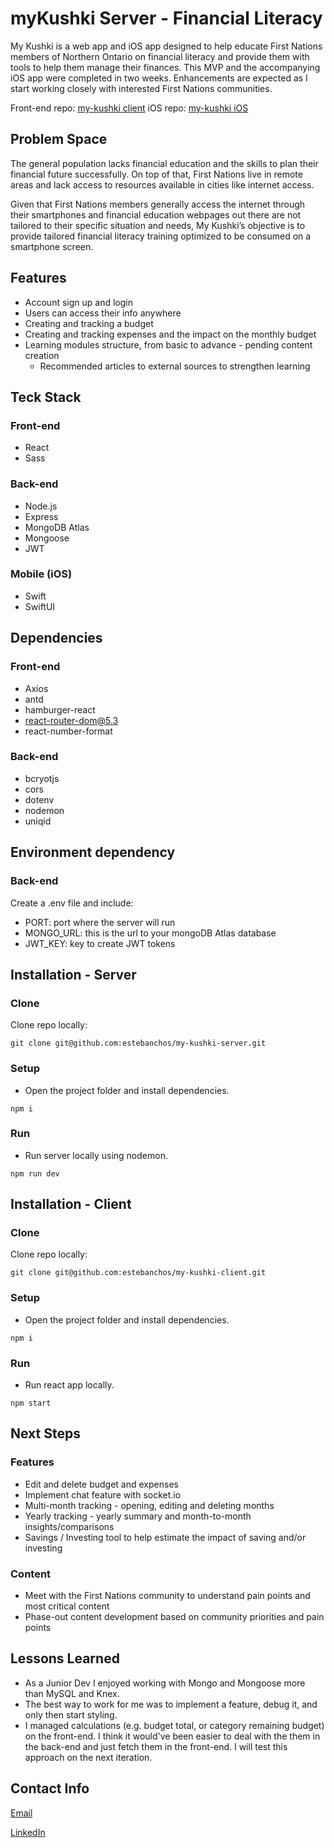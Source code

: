 # myKushki Server - Financial Literacy
My Kushki is a web app and iOS app designed to help educate First Nations members of Northern Ontario on financial literacy and provide them with tools to help them manage their finances.
This MVP and the accompanying iOS app were completed in two weeks. Enhancements are expected as I start working closely with interested First Nations communities.

Front-end repo: [my-kushki client](https://github.com/estebanchos/my-kushki-client "my-kushki client")
iOS repo: [my-kushki iOS](https://github.com/estebanchos/myKushki-iOS "my-kushki iOS")

## Problem Space
The general population lacks financial education and the skills to plan their financial future successfully. On top of that, First Nations live in remote areas and lack access to resources available in cities like internet access.

Given that First Nations members generally access the internet through their smartphones and financial education webpages out there are not tailored to their specific situation and needs, My Kushki’s objective is to provide tailored financial literacy training optimized to be consumed on a smartphone screen.

## Features
* Account sign up and login
* Users can access their info anywhere
* Creating and tracking a budget
* Creating and tracking expenses and the impact on the monthly budget
* Learning modules structure, from basic to advance - pending content creation
    * Recommended articles to external sources to strengthen learning

## Teck Stack
### Front-end
* React
* Sass

### Back-end
* Node.js
* Express
* MongoDB Atlas
* Mongoose
* JWT

### Mobile (iOS)
* Swift
* SwiftUI

## Dependencies
### Front-end
* Axios
* antd
* hamburger-react
* react-router-dom@5.3
* react-number-format
### Back-end
* bcryotjs
* cors
* dotenv
* nodemon
* uniqid

## Environment dependency
### Back-end
Create a .env file and include:
* PORT: port where the server will run
* MONGO_URL: this is the url to your mongoDB Atlas database
* JWT_KEY: key to create JWT tokens

## Installation - Server
### Clone
Clone repo locally:

`git clone git@github.com:estebanchos/my-kushki-server.git`
### Setup
* Open the project folder and install dependencies.

`npm i`
### Run
* Run server locally using nodemon.

`npm run dev`

## Installation - Client
### Clone
Clone repo locally:

`git clone git@github.com:estebanchos/my-kushki-client.git`
### Setup
* Open the project folder and install dependencies.

`npm i`
### Run
* Run react app locally.

`npm start`

## Next Steps
### Features
* Edit and delete budget and expenses
* Implement chat feature with socket.io
* Multi-month tracking - opening, editing and deleting months
* Yearly tracking - yearly summary and month-to-month insights/comparisons
* Savings / Investing tool to help estimate the impact of saving and/or investing
### Content
* Meet with the First Nations community to understand pain points and most critical content
* Phase-out content development based on community priorities and pain points

## Lessons Learned
* As a Junior Dev I enjoyed working with Mongo and Mongoose more than MySQL and Knex.
* The best way to work for me was to implement a feature, debug it, and only then start styling.
* I managed calculations (e.g. budget total, or category remaining budget) on the front-end. I think it would've been easier to deal with the them in the back-end and just fetch them in the front-end. I will test this approach on the next iteration.

## Contact Info
[Email](mailto:charlie@carlosocampo.ca "Email")

[LinkedIn](https://www.linkedin.com/in/carlosocampo/ "LinkedIn")
